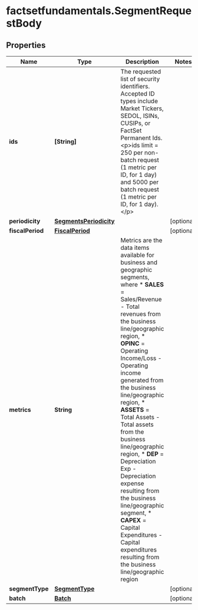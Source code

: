 # factsetfundamentals.SegmentRequestBody

## Properties

Name | Type | Description | Notes
------------ | ------------- | ------------- | -------------
**ids** | **[String]** | The requested list of security identifiers. Accepted ID types include Market Tickers, SEDOL, ISINs, CUSIPs, or FactSet Permanent Ids.  &lt;p&gt;ids limit &#x3D;  250 per non-batch request (1 metric per ID, for 1 day) and 5000 per batch request (1 metric per ID, for 1 day).&lt;/p&gt;  | 
**periodicity** | [**SegmentsPeriodicity**](SegmentsPeriodicity.md) |  | [optional] 
**fiscalPeriod** | [**FiscalPeriod**](FiscalPeriod.md) |  | [optional] 
**metrics** | **String** | Metrics are the data items available for business and geographic segments, where   * **SALES**  &#x3D; Sales/Revenue - Total revenues from the business line/geographic region,   * **OPINC** &#x3D; Operating Income/Loss - Operating income generated from the business line/geographic region,   * **ASSETS** &#x3D; Total Assets - Total assets from the business line/geographic region,   * **DEP** &#x3D; Depreciation Exp - Depreciation expense resulting from the business line/geographic segment,   * **CAPEX** &#x3D; Capital Expenditures - Capital expenditures resulting from the business line/geographic region  | 
**segmentType** | [**SegmentType**](SegmentType.md) |  | [optional] 
**batch** | [**Batch**](Batch.md) |  | [optional] 


